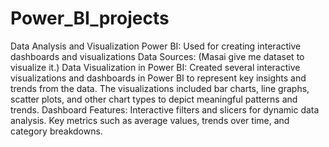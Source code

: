 # Power_BI_projects
Data Analysis and Visualization
Power BI: Used for creating interactive dashboards and visualizations
Data Sources: (Masai give me dataset to visualize it.)
Data Visualization in Power BI:
Created several interactive visualizations and dashboards in Power BI to represent key insights and trends from the data.
The visualizations included bar charts, line graphs, scatter plots, and other chart types to depict meaningful patterns and trends.
Dashboard Features:
Interactive filters and slicers for dynamic data analysis.
Key metrics such as average values, trends over time, and category breakdowns.
